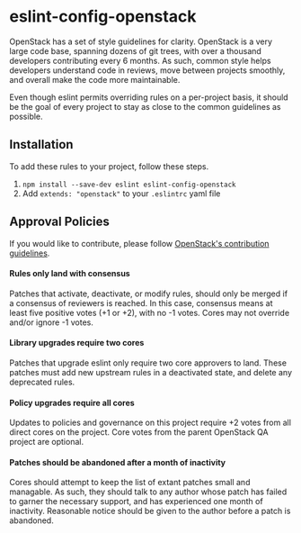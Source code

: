 # eslint-config-openstack

OpenStack has a set of style guidelines for clarity. OpenStack is a very large code base, spanning
dozens of git trees, with over a thousand developers contributing every 6 months. As such, common
style helps developers understand code in reviews, move between projects smoothly, and overall make
the code more maintainable.

Even though eslint permits overriding rules on a per-project basis, it should be the goal of every
project to stay as close to the common guidelines as possible.

## Installation
To add these rules to your project, follow these steps.

1. `npm install --save-dev eslint eslint-config-openstack`
2. Add `extends: "openstack"` to your `.eslintrc` yaml file

## Approval Policies

If you would like to contribute, please follow [OpenStack's contribution guidelines](https://wiki.openstack.org/wiki/How_To_Contribute).


#### Rules only land with consensus
Patches that activate, deactivate, or modify rules, should only be merged if a consensus of
reviewers is reached. In this case, consensus means at least five positive votes (+1 or +2),
with no -1 votes. Cores may not override and/or ignore -1 votes.

#### Library upgrades require two cores
Patches that upgrade eslint only require two core approvers to land. These patches must add new
upstream rules in a deactivated state, and delete any deprecated rules.

#### Policy upgrades require all cores
Updates to policies and governance on this project require +2 votes from all direct cores on the 
project. Core votes from the parent OpenStack QA project are optional.

#### Patches should be abandoned after a month of inactivity
Cores should attempt to keep the list of extant patches small and managable. As such, they should
talk to any author whose patch has failed to garner the necessary support, and has experienced 
one month of inactivity. Reasonable notice should be given to the author before a patch is 
abandoned.
